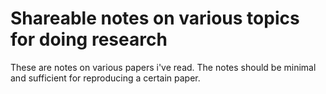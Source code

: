 # Shareable notes on various topics for doing research
These are notes on various papers i've read. The notes should be minimal and sufficient for reproducing a certain paper.